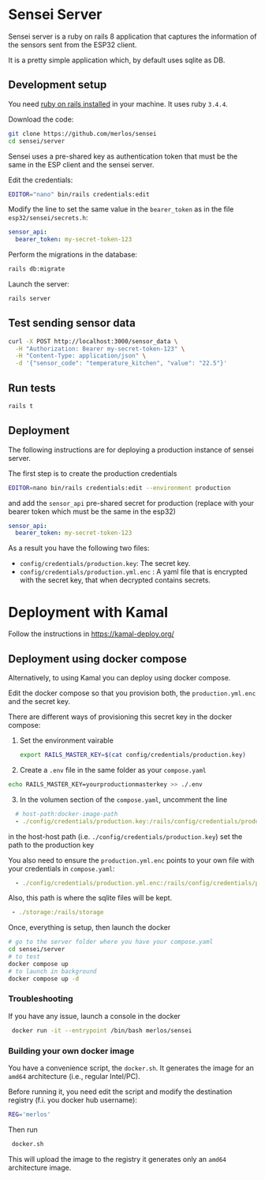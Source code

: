 # Sensei Server

Sensei server is a ruby on rails 8 application that captures the information of the sensors sent from the ESP32 client.

It is a pretty simple application which, by default uses sqlite as DB.

## Development setup

You need [ruby on rails installed](https://guides.rubyonrails.org/install_ruby_on_rails.html) in your machine. It uses ruby `3.4.4`.

Download the code:
```sh
git clone https://github.com/merlos/sensei
cd sensei/server
```

Sensei uses a pre-shared key as authentication token that must be the same in the ESP client and the sensei server.

Edit the credentials:

```sh
EDITOR="nano" bin/rails credentials:edit
```

Modify the line to set the same value in the `bearer_token` as in the file `esp32/sensei/secrets.h`:

```yaml
sensor_api:
  bearer_token: my-secret-token-123
```

Perform the migrations in the database:

```sh
rails db:migrate
```

Launch the server:

```sh
rails server
```

## Test sending sensor data

```sh
curl -X POST http://localhost:3000/sensor_data \
  -H "Authorization: Bearer my-secret-token-123" \
  -H "Content-Type: application/json" \
  -d '{"sensor_code": "temperature_kitchen", "value": "22.5"}'
```

## Run tests

```bash
rails t
```

## Deployment 

The following instructions are for deploying a production instance of sensei server.

The first step is to create the production credentials

```sh
EDITOR=nano bin/rails credentials:edit --environment production
```
and add the `sensor_api` pre-shared secret for production (replace with your bearer token which must be the same in the esp32)

```yaml
sensor_api:
  bearer_token: my-secret-token-123
```

As a result you have the following two files:

* `config/credentials/production.key`: The secret key.
* `config/credentials/production.yml.enc` : A yaml file that is encrypted with the secret key, that when decrypted contains secrets.


# Deployment with Kamal

Follow the instructions in https://kamal-deploy.org/

## Deployment using docker compose

Alternatively, to using Kamal you can deploy using docker compose.

Edit the docker compose so that you provision both, the `production.yml.enc` and the secret key.

There are different ways of provisioning this secret key in the docker compose:

1. Set the environment vairable 
    ```sh
    export RAILS_MASTER_KEY=$(cat config/credentials/production.key) 
    ```
2. Create a `.env` file in the same folder as your `compose.yaml`
  ```sh
  echo RAILS_MASTER_KEY=yourproductionmasterkey >> ./.env
  ```

3. In the volumen section of the `compose.yaml`, uncomment the line 

  ```yaml
    # host-path:docker-image-path
    - ./config/credentials/production.key:/rails/config/credentials/production.key:ro
  ```
  in the host-host path (i.e. `./config/credentials/production.key`) set the path to the production key

You also need to ensure the `production.yml.enc` points to your own file with your credentials in `compose.yaml`:

```yaml
  - ./config/credentials/production.yml.enc:/rails/config/credentials/production.yml.enc:ro
```

Also, this path is where the sqlite files will be kept.
```yaml
 - ./storage:/rails/storage
 ```

 
Once, everything is setup, then launch the docker 

```sh
# go to the server folder where you have your compose.yaml
cd sensei/server
# to test
docker compose up
# to launch in background
docker compose up -d
```

### Troubleshooting

If you have any issue, launch a console in the docker  

```sh
 docker run -it --entrypoint /bin/bash merlos/sensei    
```


 ### Building your own docker image

You have a convenience script, the `docker.sh`. It generates the image for an `amd64` architecture (i.e., regular Intel/PC).

Before running it, you need edit the script and modify the destination registry (f.i. you docker hub username):

```sh 
REG='merlos'
```

Then run
```sh
 docker.sh
 ```

 This will upload the image to the registry it generates only an `amd64` architecture image.